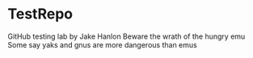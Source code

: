 # TestRepo
GitHub testing lab by Jake Hanlon
Beware the wrath of the hungry emu
Some say yaks and gnus are more dangerous than emus
